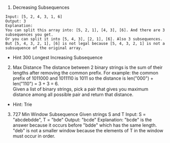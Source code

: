 1. Decreasing Subsequences
```
Input: [5, 2, 4, 3, 1, 6]
Output: 3
Explanation:
You can split this array into: [5, 2, 1], [4, 3], [6]. And there are 3 subsequences you get.
Or you can split it into [5, 4, 3], [2, 1], [6]. Also 3 subsequences.
But [5, 4, 3, 2, 1], [6] is not legal because [5, 4, 3, 2, 1] is not a subsuquence of the original array.
```
* Hint 300 Longest Increasing Subsequence

2. Max Distance
The distance between 2 binary strings is the sum of their lengths after removing the common prefix. For example: the common prefix of 1011000 and 1011110 is 1011 so the distance is len("000") + len("110") = 3 + 3 = 6.    
Given a list of binary strings, pick a pair that gives you maximum distance among all possible pair and return that distance.

* Hint: Trie

3. 727 Min Window Subsequence
Given strings S and T
Input: 
S = "abcdebdde", T = "bde"
Output: "bcde"
Explanation: 
"bcde" is the answer because it occurs before "bdde" which has the same length.
"deb" is not a smaller window because the elements of T in the window must occur in order.
 